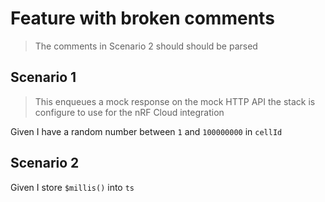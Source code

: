 # Feature with broken comments

> The comments in Scenario 2 should should be parsed

## Scenario 1

> This enqueues a mock response on the mock HTTP API the stack is configure to
> use for the nRF Cloud integration

Given I have a random number between `1` and `100000000` in `cellId`

<!-- Comments on the last step should be parsed for the next scenario. @retryScenario -->

## Scenario 2

Given I store `$millis()` into `ts`
